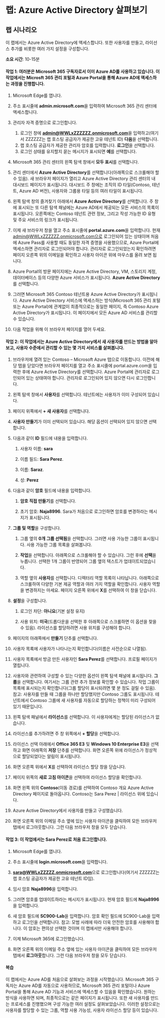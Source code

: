 ﻿---
lab:
    title: 'Azure Active Directory 살펴보기'
    module: '모듈 2 단원 1: Microsoft ID 및 액세스 관리 솔루션의 기능 설명: Azure AD의 서비스 및 ID 유형 살펴보기'
---

# 랩: Azure Active Directory 살펴보기

## 랩 시나리오

이 랩에서는 Azure Active Directory에 액세스합니다.  또한 사용자를 만들고, 라이선스 추가를 비롯한 여러 가지 설정을 구성합니다.  



**소요 시간**: 10-15분

#### 작업 1:  여러분은 Microsoft 365 구독자로서 이미 Azure AD를 사용하고 있습니다.  이 작업에서는 Microsft 365 관리 포털과 Azure Portal을 통해 Azure AD에 액세스하는 과정을 진행합니다.

1. Microsoft Edge를 엽니다.

2. 주소 표시줄에 **admin.microsoft.com**을 입력하여 Microsoft 365 관리 센터에 액세스합니다.

3. 관리자 자격 증명으로 로그인합니다. 
    1. 로그인 창에 **admin@WWLxZZZZZZ.onmicrosoft.com**을 입력하고(여기서 ZZZZZZ는 랩 호스팅 공급자가 제공한 고유 테넌트 ID) **다음**을 선택합니다.
    1. 랩 호스팅 공급자가 제공한 관리자 암호를 입력합니다. **로그인**을 선택합니다.
    1. 로그인 상태를 유지할지 묻는 메시지가 표시되면 **예**를 선택합니다.

4. Microsoft 365 관리 센터의 왼쪽 탐색 창에서 **모두 표시**를 선택합니다.

5. 관리 센터에서 **Azure Active Directory**를 선택합니다(아래쪽으로 스크롤해야 할 수 있음).  새 브라우저 페이지가 열리고 Azure Active Directory 관리 센터의 내 대시보드 페이지가 표시됩니다. 대시보드 주 창에는 조직의 ID 타일(Contoso, 테넌트, Azure AD 버전), 사용자와 그룹용 타일 등의 여러 타일이 표시됩니다.

6. 왼쪽 탐색 창의 즐겨찾기 아래에서 **Azure Active Directory**를 선택합니다.  주 창에 표시되는 또 다른 탐색 패널에는 Azure AD에서 제공되는 모든 서비스의 목록이 표시됩니다. 오른쪽에는 Contoso 테넌트 관련 정보, 그리고 작성 가능한 ID 유형 및 주요 서비스의 링크가 표시됩니다.  

7. 이제 새 브라우저 창을 열고 주소 표시줄에 **portal.azure.com**을 입력합니다.  현재 admin@WWLxZZZZZZ.onmicrosoft.com으로 로그인되어 있는 상태이며 처음에 Azure Pass를 사용할 때도 동일한 자격 증명을 사용했으므로, Azure Portal에 액세스하면 관리자로 로그인되어야 합니다.  관리자로 로그인되었는지 확인하려면 페이지 오른쪽 위의 이메일을 확인하고 사용자 아이콘 위에 마우스를 올려 보면 됩니다.

8. Azure Portal의 방문 페이지에는 Azure Active Directory, VM, 스토리지 계정, 데이터베이스 등의 다양한 Azure 서비스가 표시됩니다.  **Azure Active Directory**를 선택합니다.  

9. 그러면 Microsoft 365 Contoso 테넌트용 Azure Active Directory가 표시됩니다.    Azure Active Directory 서비스에 액세스하는 방식(Microsoft 365 관리 포털 또는 Azure Portal)에 관계없이 최종적으로는 동일한 페이지, 즉 Contoso Azure Active Directory가 표시됩니다. 이 페이지에서 모든 Azure AD 서비스를 관리할 수 있습니다.

10. 다음 작업을 위해 이 브라우저 페이지를 열어 두세요.


#### 작업 2:  이 작업에서는 Azure Active Directory에서 새 사용자를 만드는 방법을 알아보고, 사용자 수준에서 관리할 수 있는 몇 가지 서비스를 살펴봅니다.

1. 브라우저에 열려 있는 Contoso – Microsoft Azure 탭으로 이동합니다. 이전에 해당 탭을 닫았다면 브라우저 페이지를 열고 주소 표시줄에 portal.azure.com을 입력한 후에 Azure Active Directory를 선택합니다.  Azure Portal에 관리자로 로그인되어 있는 상태여야 합니다. 관리자로 로그인되어 있지 않으면 다시 로그인합니다.

2. 왼쪽 탐색 창에서 **사용자**를 선택합니다.  테넌트에는 사용자가 이미 구성되어 있습니다.

3. 페이지 위쪽에서 **+ 새 사용자**를 선택합니다.

4. **사용자 만들기**가 이미 선택되어 있습니다. 해당 옵션이 선택되어 있지 않으면 선택합니다.

5. 다음과 같이 **ID** 필드에 내용을 입력합니다.

    1. 사용자 이름: **sara**

    2. 이름 필드: **Sara Perez**.

    3. 이름: **Saraz**.

    4. 성: **Perez**

6. 다음과 같이 **암호** 필드에 내용을 입력합니다.

    1. **암호 직접 만들기**를 선택합니다.

    1. 초기 암호: **Naja8996**. Sara가 처음으로 로그인하면 암호를 변경하라는 메시지가 표시됩니다.

7. **그룹 및 역할**을 구성합니다.

    1. 그룹 옆의 **0개 그룹 선택됨**을 선택합니다.  그러면 사용 가능한 그룹이 표시됩니다.  사용 가능한 그룹 목록을 살펴봅니다.

    2. **작업**을 선택합니다. 아래쪽으로 스크롤해야 할 수 있습니다. 그런 후에 **선택**을 누릅니다. 선택한 1개 그룹이 반영되어 그룹 옆의 텍스트가 업데이트되었습니다.  

    3. 역할 옆의 **사용자**를 선택합니다. 디렉터리 역할 목록이 나타납니다.  아래쪽으로 스크롤하여 다양한 기본 제공 역할과 여러 가지 역할을 확인합니다. 사용자 역할을 변경하지는 마세요.  페이지 오른쪽 위에서 **X**를 선택하여 이 창을 닫습니다.

8. **설정**을 구성합니다.

    1. 로그인 차단:  **아니요**(기본 설정 유지)

    1. 사용 위치: **미국**(드롭다운을 선택한 후 아래쪽으로 스크롤하면 이 옵션을 찾을 수 있음).  라이선스를 할당하려면 사용 위치를 구성해야 합니다.

9. 페이지의 아래쪽에서 **만들기** 단추를 선택합니다.

10. 사용자 목록에 사용자가 나타나는지 확인합니다(이름은 사전순으로 나열됨).

11. 사용자 목록에서 방금 만든 사용자인 **Sara Perez**를 선택합니다.  프로필 페이지가 열립니다.

12. 사용자와 관련하여 구성할 수 있는 다양한 옵션이 왼쪽 탐색 패널에 표시됩니다.  **그룹**을 선택합니다.  여기서는 그룹 관련 추가 정보를 확인할 수 있습니다.  작업 그룹이 목록에 표시되는지 확인합니다(그룹 할당이 표시되려면 몇 분 정도 걸릴 수 있음).  참고:  사용자를 만들 때 그룹을 하나만 할당했지만 Contoso 그룹도 표시됩니다.  테넌트에서 Contoso 그룹에 새 사용자를 자동으로 할당하는 정책이 미리 구성되어 있기 때문입니다.

13. 왼쪽 탐색 패널에서 **라이선스**를 선택합니다.  이 사용자에게는 할당된 라이선스가 없습니다.  

14. 라이선스를 추가하려면 주 창 위쪽에서 **+ 할당**을 선택합니다.

15. 라이선스 선택 아래에서 **Office 365 E3** 및 **Windows 10 Enterprise E3**을 선택하고 화면 아래쪽의 **저장** 단추를 선택합니다. 화면 오른쪽 위에 라이선스가 정상적으로 할당되었다는 알림이 표시됩니다.

16. 화면 오른쪽 위에서 **X**를 선택하여 라이선스 할당 창을 닫습니다.

17. 페이지 위쪽의 **새로 고침 아이콘**을 선택하여 라이선스 할당을 확인합니다.

18. 화면 왼쪽 위의 **Contoso**(이동 경로)를 선택하여 Contoso 개요 Azure Active Directory 페이지로 돌아옵니다. Contoso는 Sara Perez | 라이선스 위에 있습니다.

19. Azure Active Directory에서 사용자를 만들고 구성했습니다.

20.	화면 오른쪽 위의 이메일 주소 옆에 있는 사용자 아이콘을 클릭하여 모든 브라우저 탭에서 로그아웃합니다. 그런 다음 브라우저 창을 모두 닫습니다.

#### 작업 3:  이 작업에서는 Sara Perez로 처음 로그인합니다.

1. Microsoft Edge를 엽니다.

2. 주소 표시줄에 **login.microsoft.com**을 입력합니다.

3. **sara@WWLxZZZZZ.onmicrosoft.com**으로 로그인합니다(여기서 ZZZZZZ는 랩 호스팅 공급자가 제공한 고유 테넌트 ID임).

4. 임시 암호 **Naja8996**을 입력합니다.

5. 그러면 암호를 업데이트하라는 메시지가 표시됩니다. 현재 암호 필드에 **Naja8996**을 입력합니다.

6. 새 암호 필드에 **SC900-Lab**을 입력합니다.  암호 확인 필드에 SC900-Lab을 입력하고 로그인을 선택합니다.  참고: 모범 사례에 따라 더욱 안전한 암호를 사용해야 합니다. 이 암호는 편의상 선택한 것이며 이 랩에서만 사용해야 합니다.

7. 이제 Microsoft 365에 로그인했습니다.

8. 화면 오른쪽 위의 이메일 주소 옆에 있는 사용자 아이콘을 클릭하여 모든 브라우저 탭에서 **로그아웃**합니다. 그런 다음 브라우저 창을 모두 닫습니다.



#### 복습
이 랩에서는 Azure AD를 처음으로 살펴보는 과정을 시작했습니다. Microsoft 365 구독자는 Azure AD를 자동으로 사용하므로, Microsoft 365 관리 포털이나 Azure Portal을 통해 Azure AD 기능과 서비스에 액세스할 수 있음을 확인했습니다.  원하는 방식을 사용하면 되며, 최종적으로는 같은 페이지가 표시됩니다.  또한 새 사용자를 만드는 프로세스를 진행했으며 구성 가능한 여러 설정도 살펴보았습니다. 이러한 설정으로는 사용자를 할당할 수 있는 그룹, 역할 사용 가능성, 사용자 라이선스 할당 등이 있습니다.



